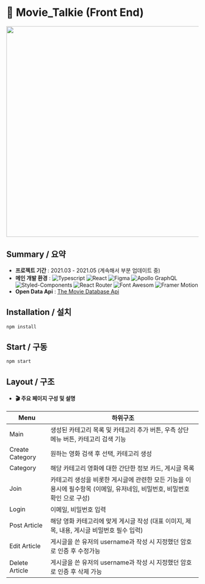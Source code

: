 # :popcorn: Movie_Talkie (Front End)
<img src="https://user-images.githubusercontent.com/85853145/167337553-c0368c5b-be0c-460c-805a-78c172f58b5b.png" width="1000" height="550">

## Summary / 요약
- __프로젝트 기간__ : 2021.03 - 2021.05 (계속해서 부분 업데이트 중)
- __메인 개발 환경__ : ![Typescript](https://img.shields.io/badge/-TypeScript-3178C6?style=flat-square&logo=TypeScript&logoColor=white) ![React](https://img.shields.io/badge/-React-61DAFB?style=flat-square&logo=React&logoColor=white) ![Figma](https://img.shields.io/badge/-Figma-F24E1E?style=flat-square&logo=Figma&logoColor=white) ![Apollo GraphQL](https://img.shields.io/badge/-Apollo%20GraphQL-311C87?style=flat-square&logo=Apollo%20GraphQL&logoColor=white) ![Styled-Components](https://img.shields.io/badge/-styled%20components-DB7093?style=flat-square&logo=styled%20components&logoColor=white) ![React Router](https://img.shields.io/badge/-React%20Router-CA4245?style=flat-square&logo=React%20Router&logoColor=white) ![Font Awesom](https://img.shields.io/badge/-Font%20Awesome-528DD7?style=flat-square&logo=Font%20Awesome&logoColor=white) ![Framer Motion](https://img.shields.io/badge/-Framer-0055FF?style=flat-square&logo=Framer&logoColor=white)
- **Open Data Api** : [The Movie Database Api](https://developers.themoviedb.org/3/getting-started/introduction)

## Installation / 설치
    npm install

    
## Start / 구동
    npm start

## Layout / 구조
- #### 🎬 주요 페이지 구성 및 설명

| Menu | 하위구조 |
| ------ | ------ |
| Main | 생성된 카테고리 목록 및 카테고리 추가 버튼, 우측 상단 메뉴 버튼, 카테고리 검색 기능 |
| Create Category | 원하는 영화 검색 후 선택, 카테고리 생성 |
| Category | 해당 카테고리 영화에 대한 간단한 정보 카드, 게시글 목록 |
| Join | 카테고리 생성을 비롯한 게시글에 관련한 모든 기능을 이용시에 필수항목 (이메일, 유저네임, 비밀번호, 비밀번호 확인 으로 구성) |
| Login | 이메일, 비밀번호 입력  |
| Post Article | 해당 영화 카테고리에 맞게 게시글 작성 (대표 이미지, 제목, 내용, 게시글 비밀번호 필수 입력) |
| Edit Article | 게시글을 쓴 유저의 username과 작성 시 지정했던 암호로 인증 후 수정가능 |
| Delete Article | 게시글을 쓴 유저의 username과 작성 시 지정했던 암호로 인증 후 삭제 가능 |
